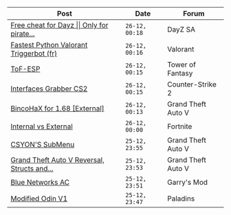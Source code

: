 |Post|Date|Forum|
|----|----|-----|
|[Free cheat for Dayz \|\| Only for pirate...](https://www.unknowncheats.me/forum/dayz-sa/563093-free-cheat-dayz-pirate-servers.html)|`26-12, 00:18`|DayZ SA|
|[Fastest Python Valorant Triggerbot (fr)](https://www.unknowncheats.me/forum/valorant/612762-fastest-python-valorant-triggerbot-fr.html)|`26-12, 00:16`|Valorant|
|[ToF-ESP](https://www.unknowncheats.me/forum/tower-of-fantasy/616405-tof-esp.html)|`26-12, 00:15`|Tower of Fantasy|
|[Interfaces Grabber CS2](https://www.unknowncheats.me/forum/counter-strike-2-a/616606-interfaces-grabber-cs2.html)|`26-12, 00:15`|Counter-Strike 2|
|[BincoHaX for 1.68 \[External\]](https://www.unknowncheats.me/forum/grand-theft-auto-v/250308-bincohax-1-68-external.html)|`26-12, 00:13`|Grand Theft Auto V|
|[Internal vs External](https://www.unknowncheats.me/forum/fortnite/616729-internal-vs-external.html)|`26-12, 00:00`|Fortnite|
|[CSYON'S SubMenu](https://www.unknowncheats.me/forum/grand-theft-auto-v/566819-csyons-submenu.html)|`25-12, 23:55`|Grand Theft Auto V|
|[Grand Theft Auto V Reversal, Structs and...](https://www.unknowncheats.me/forum/grand-theft-auto-v/144028-grand-theft-auto-reversal-structs-offsets.html)|`25-12, 23:53`|Grand Theft Auto V|
|[Blue Networks AC](https://www.unknowncheats.me/forum/garry-s-mod/616222-blue-networks-ac.html)|`25-12, 23:51`|Garry's Mod|
|[Modified Odin V1](https://www.unknowncheats.me/forum/paladins/585919-modified-odin-v1.html)|`25-12, 23:47`|Paladins|
